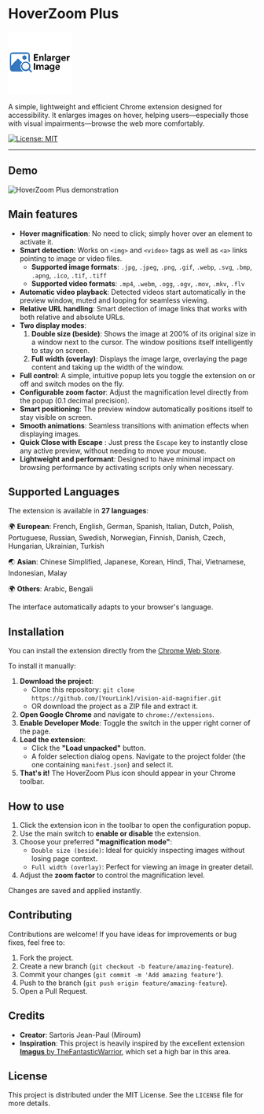 # HoverZoom Plus

![Extension icon](icons/icon128.png)

A simple, lightweight and efficient Chrome extension designed for accessibility. It enlarges images on hover, helping users—especially those with visual impairments—browse the web more comfortably.

[![License: MIT](https://img.shields.io/badge/License-MIT-blue.svg)](https://opensource.org/licenses/MIT)

---

## Demo

![HoverZoom Plus demonstration](demo.gif)

## Main features

* **Hover magnification**: No need to click; simply hover over an element to activate it.
* **Smart detection**: Works on `<img>` and `<video>` tags as well as `<a>` links pointing to image or video files.
    * **Supported image formats**: `.jpg`, `.jpeg`, `.png`, `.gif`, `.webp`, `.svg`, `.bmp`, `.apng`, `.ico`, `.tif`, `.tiff`
    * **Supported video formats**: `.mp4`, `.webm`, `.ogg`, `.ogv`, `.mov`, `.mkv`, `.flv`
* **Automatic video playback**: Detected videos start automatically in the preview window, muted and looping for seamless viewing.
* **Relative URL handling**: Smart detection of image links that works with both relative and absolute URLs.
* **Two display modes**:
    1. **Double size (beside)**: Shows the image at 200% of its original size in a window next to the cursor. The window positions itself intelligently to stay on screen.
    2. **Full width (overlay)**: Displays the image large, overlaying the page content and taking up the width of the window.
* **Full control**: A simple, intuitive popup lets you toggle the extension on or off and switch modes on the fly.
* **Configurable zoom factor**: Adjust the magnification level directly from the popup (0.1 decimal precision).
* **Smart positioning**: The preview window automatically positions itself to stay visible on screen.
* **Smooth animations**: Seamless transitions with animation effects when displaying images.
*   **Quick Close with Escape** : Just press the `Escape` key to instantly close any active preview, without needing to move your mouse.
* **Lightweight and performant**: Designed to have minimal impact on browsing performance by activating scripts only when necessary.

## Supported Languages

The extension is available in **27 languages**:

🌍 **European**: French, English, German, Spanish, Italian, Dutch, Polish, Portuguese, Russian, Swedish, Norwegian, Finnish, Danish, Czech, Hungarian, Ukrainian, Turkish

🌏 **Asian**: Chinese Simplified, Japanese, Korean, Hindi, Thai, Vietnamese, Indonesian, Malay

🌍 **Others**: Arabic, Bengali

The interface automatically adapts to your browser's language.

## Installation

You can install the extension directly from the [Chrome Web Store](https://chromewebstore.google.com/detail/gkhghnhoflimlafecekklclepijjaemp).

To install it manually:

1. **Download the project**:
    * Clone this repository: `git clone https://github.com/[YourLink]/vision-aid-magnifier.git`
    * OR download the project as a ZIP file and extract it.
2. **Open Google Chrome** and navigate to `chrome://extensions`.
3. **Enable Developer Mode**: Toggle the switch in the upper right corner of the page.
4. **Load the extension**:
    * Click the **"Load unpacked"** button.
    * A folder selection dialog opens. Navigate to the project folder (the one containing `manifest.json`) and select it.
5. **That's it!** The HoverZoom Plus icon should appear in your Chrome toolbar.

## How to use

1. Click the extension icon in the toolbar to open the configuration popup.
2. Use the main switch to **enable or disable** the extension.
3. Choose your preferred **"magnification mode"**:
    * `Double size (beside)`: Ideal for quickly inspecting images without losing page context.
    * `Full width (overlay)`: Perfect for viewing an image in greater detail.
4. Adjust the **zoom factor** to control the magnification level.

Changes are saved and applied instantly.

## Contributing

Contributions are welcome! If you have ideas for improvements or bug fixes, feel free to:
1. Fork the project.
2. Create a new branch (`git checkout -b feature/amazing-feature`).
3. Commit your changes (`git commit -m 'Add amazing feature'`).
4. Push to the branch (`git push origin feature/amazing-feature`).
5. Open a Pull Request.

## Credits

* **Creator**: Sartoris Jean-Paul (Miroum)
* **Inspiration**: This project is heavily inspired by the excellent extension [**Imagus** by TheFantasticWarrior](https://github.com/TheFantasticWarrior/chrome-extension-imagus), which set a high bar in this area.

## License

This project is distributed under the MIT License. See the `LICENSE` file for more details.